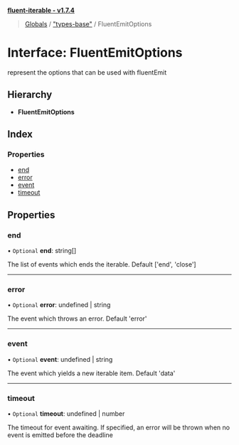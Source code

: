 **[fluent-iterable - v1.7.4](../README.md)**

> [Globals](../README.md) / ["types-base"](../modules/_types_base_.md) / FluentEmitOptions

# Interface: FluentEmitOptions

represent the options that can be used with fluentEmit

## Hierarchy

* **FluentEmitOptions**

## Index

### Properties

* [end](_types_base_.fluentemitoptions.md#end)
* [error](_types_base_.fluentemitoptions.md#error)
* [event](_types_base_.fluentemitoptions.md#event)
* [timeout](_types_base_.fluentemitoptions.md#timeout)

## Properties

### end

• `Optional` **end**: string[]

The list of events which ends the iterable. Default ['end', 'close']

___

### error

• `Optional` **error**: undefined \| string

The event which throws an error. Default 'error'

___

### event

• `Optional` **event**: undefined \| string

The event which yields a new iterable item. Default 'data'

___

### timeout

• `Optional` **timeout**: undefined \| number

The timeout for event awaiting. If specified, an error will be thrown when no event is emitted
before the deadline
